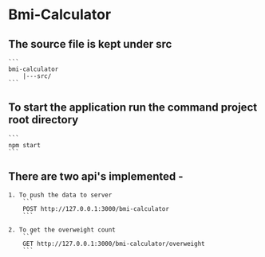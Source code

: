 # Bmi-Calculator

## The source file is kept under src 
	```
	bmi-calculator
		|---src/
	```
## To start the application run the command project root directory
	```
	npm start
	```
## There are two api's implemented -
	1. To push the data to server
		```
		POST http://127.0.0.1:3000/bmi-calculator
		```

	2. To get the overweight count
		```
		GET http://127.0.0.1:3000/bmi-calculator/overweight
		```
